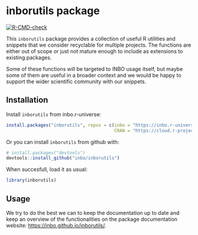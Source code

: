 # inborutils package

<!-- badges: start -->
[![R-CMD-check](https://github.com/inbo/inborutils/workflows/R-CMD-check/badge.svg)](https://github.com/inbo/inborutils/actions)
<!-- badges: end -->

This `inborutils` package provides a collection of useful R utilities and snippets that we consider recyclable for multiple projects. The functions are either out of scope or just not mature enough to include as extensions to existing packages. 

Some of these functions will be targeted to INBO usage itself, but maybe some of them are useful in a broader context and we would be happy to support the wider scientific community with our snippets. 

## Installation

Install `inborutils` from inbo.r-universe:

```r
install.packages("inborutils", repos = c(inbo = "https://inbo.r-universe.dev", 
                                         CRAN = "https://cloud.r-project.org"))
```

Or you can install `inborutils` from github with:

```r
# install.packages("devtools")
devtools::install_github("inbo/inborutils")
```

When succesfull, load it as usual:

```r
library(inborutils)
```

## Usage

We try to do the best we can to keep the documentation up to date and keep an overview of the functionalities on the package documentation website: https://inbo.github.io/inborutils/. 
